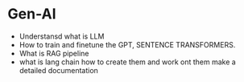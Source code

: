 # Gen-AI

- Understansd what is LLM
- How to train and finetune the GPT, SENTENCE TRANSFORMERS.
- What is RAG pipeline
- what is lang chain how to create them and work ont them make a detailed documentation 
